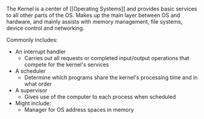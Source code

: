 The Kernel is a center of [[Operating Systems]] and provides basic services to all other parts of the OS. Makes up the main layer between OS and hardware, and mainly assists with memory management, file systems, device control and networking.

Commonly includes:
- An interrupt handler
	- Carries out all requests or completed input/output operations that compete for the kernel's services
- A scheduler
	- Determine which programs share the kernel's processing time and in what order
- A supervisor
	- Gives use of the computer to each process when scheduled
- Might include:
	- Manager for OS address spaces in memory
